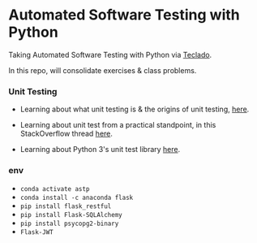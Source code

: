 # Automated Software Testing with Python

Taking Automated Software Testing with Python via [Teclado](https://www.udemy.com/course/automated-software-testing-with-python/).

In this repo, will consolidate exercises & class problems.

### Unit Testing

- Learning about what unit testing is & the origins of unit testing, [here](https://www.agilealliance.org/glossary/unit-test/#q=~(infinite~false~filters~(postType~(~'page~'post~'aa_book~'aa_event_session~'aa_experience_report~'aa_glossary~'aa_research_paper~'aa_video)~tags~(~'unit*20test))~searchTerm~'~sort~false~sortDirection~'asc~page~1)).

- Learning about unit test from a practical standpoint, in this StackOverflow thread [here](https://stackoverflow.com/questions/652292/what-is-unit-testing-and-how-do-you-do-it).

- Learning about Python 3's unit test library [here](https://docs.python.org/3/library/unittest.html).

### env

- `conda activate astp`
- `conda install -c anaconda flask`
- `pip install flask_restful`
- `pip install Flask-SQLAlchemy`
- `pip install psycopg2-binary`
- `Flask-JWT`